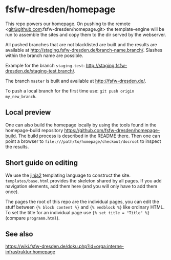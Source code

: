 fsfw-dresden/homepage
=====================

This repo powers our homepage. On pushing to the remote
<git@github.com:fsfw-dresden/homepage.git> the template-engine will be
run to assemble the sites and copy them to the dir served by the
webserver.

All pushed branches that are not blacklisted are built and the results
are available at <http://staging.fsfw-dresden.de/branch-name.branch/>.
Slashes within the branch name are possible.

Example for the branch `staging-test`: http://staging.fsfw-dresden.de/staging-test.branch/.

The branch `master` is built and available at
<http://fsfw-dresden.de/>.

To push a local branch for the first time use: `git push origin my_new_branch`.


Local preview
-------------

One can also build the homepage locally by using the tools found in
the homepage-build repository
<https://github.com/fsfw-dresden/homepage-build>. The build process is
described in the README there. Then one can point a browser to
`file:///path/to/homepage/checkout/docroot` to inspect the results.

Short guide on editing
----------------------

We use the [jinja2](http://jinja.pocoo.org/docs/dev/) templating
language to construct the site. `templates/base.html` provides the
skeleton shared by all pages. If you add navigation elements, add them
here (and you will only have to add them once).

The pages the root of this repo are the individual pages, you can edit
the stuff between `{% block content %}` and `{% endblock %}` like
ordinary HTML. To set the title for an individual page use `{% set
title = "Title" %}` (compare `programm.html`).


See also
--------
https://wiki.fsfw-dresden.de/doku.php?id=orga:interne-infrastruktur:homepage